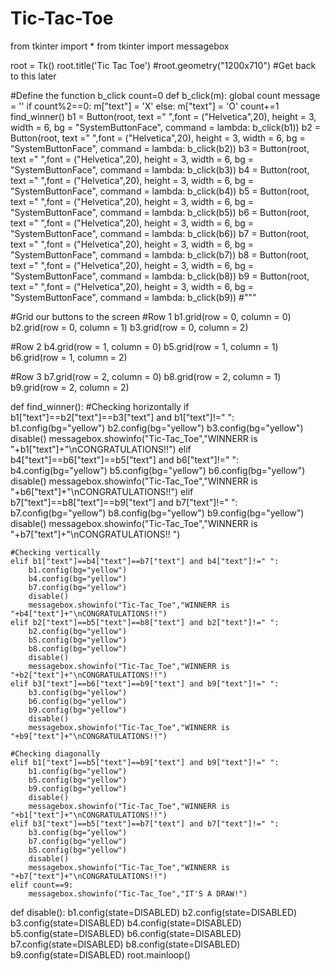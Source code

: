 # Tic-Tac-Toe
from tkinter import *
from tkinter import messagebox

root = Tk()
root.title('Tic Tac Toe')
#root.geometry("1200x710") #Get back to this later
    
#Define the function b_click
count=0
def b_click(m):
    global count
    message = ''
    if count%2==0:
        m["text"] = 'X'
    else:
        m["text"] = 'O'
    count+=1
    find_winner()
b1 = Button(root, text =" ",font = ("Helvetica",20), height = 3, width = 6, bg = "SystemButtonFace", command = lambda: b_click(b1))
b2 = Button(root, text =" ",font = ("Helvetica",20), height = 3, width = 6, bg = "SystemButtonFace", command = lambda: b_click(b2))
b3 = Button(root, text =" ",font = ("Helvetica",20), height = 3, width = 6, bg = "SystemButtonFace", command = lambda: b_click(b3))
b4 = Button(root, text =" ",font = ("Helvetica",20), height = 3, width = 6, bg = "SystemButtonFace", command = lambda: b_click(b4))
b5 = Button(root, text =" ",font = ("Helvetica",20), height = 3, width = 6, bg = "SystemButtonFace", command = lambda: b_click(b5))
b6 = Button(root, text =" ",font = ("Helvetica",20), height = 3, width = 6, bg = "SystemButtonFace", command = lambda: b_click(b6))
b7 = Button(root, text =" ",font = ("Helvetica",20), height = 3, width = 6, bg = "SystemButtonFace", command = lambda: b_click(b7))
b8 = Button(root, text =" ",font = ("Helvetica",20), height = 3, width = 6, bg = "SystemButtonFace", command = lambda: b_click(b8))
b9 = Button(root, text =" ",font = ("Helvetica",20), height = 3, width = 6, bg = "SystemButtonFace", command = lambda: b_click(b9))
#"""

#Grid our buttons to the screen
#Row 1
b1.grid(row = 0, column = 0)
b2.grid(row = 0, column = 1)
b3.grid(row = 0, column = 2)

#Row 2
b4.grid(row = 1, column = 0)
b5.grid(row = 1, column = 1)
b6.grid(row = 1, column = 2)

#Row 3
b7.grid(row = 2, column = 0)
b8.grid(row = 2, column = 1)
b9.grid(row = 2, column = 2)


def find_winner():
    #Checking horizontally
    if b1["text"]==b2["text"]==b3["text"] and b1["text"]!=" ":
        b1.config(bg="yellow")
        b2.config(bg="yellow")
        b3.config(bg="yellow")
        disable()
        messagebox.showinfo("Tic-Tac_Toe","WINNERR is "+b1["text"]+"\nCONGRATULATIONS!!")
    elif b4["text"]==b6["text"]==b5["text"] and b6["text"]!=" ":
        b4.config(bg="yellow")
        b5.config(bg="yellow")
        b6.config(bg="yellow")
        disable()
        messagebox.showinfo("Tic-Tac_Toe","WINNERR is "+b6["text"]+"\nCONGRATULATIONS!!")
    elif b7["text"]==b8["text"]==b9["text"] and b7["text"]!=" ":
        b7.config(bg="yellow")
        b8.config(bg="yellow")
        b9.config(bg="yellow")
        disable()
        messagebox.showinfo("Tic-Tac_Toe","WINNERR is "+b7["text"]+"\nCONGRATULATIONS!! ")
   
    #Checking vertically
    elif b1["text"]==b4["text"]==b7["text"] and b4["text"]!=" ":
        b1.config(bg="yellow")
        b4.config(bg="yellow")
        b7.config(bg="yellow")
        disable()
        messagebox.showinfo("Tic-Tac_Toe","WINNERR is "+b4["text"]+"\nCONGRATULATIONS!!")
    elif b2["text"]==b5["text"]==b8["text"] and b2["text"]!=" ":
        b2.config(bg="yellow")
        b5.config(bg="yellow")
        b8.config(bg="yellow")
        disable()
        messagebox.showinfo("Tic-Tac_Toe","WINNERR is "+b2["text"]+"\nCONGRATULATIONS!!")
    elif b3["text"]==b6["text"]==b9["text"] and b9["text"]!=" ":
        b3.config(bg="yellow")
        b6.config(bg="yellow")
        b9.config(bg="yellow")
        disable()
        messagebox.showinfo("Tic-Tac_Toe","WINNERR is "+b9["text"]+"\nCONGRATULATIONS!!")
    
    #Checking diagonally
    elif b1["text"]==b5["text"]==b9["text"] and b9["text"]!=" ":
        b1.config(bg="yellow")
        b5.config(bg="yellow")
        b9.config(bg="yellow")
        disable()
        messagebox.showinfo("Tic-Tac_Toe","WINNERR is "+b1["text"]+"\nCONGRATULATIONS!!")
    elif b3["text"]==b5["text"]==b7["text"] and b7["text"]!=" ":
        b3.config(bg="yellow")
        b7.config(bg="yellow")
        b5.config(bg="yellow")
        disable()
        messagebox.showinfo("Tic-Tac_Toe","WINNERR is "+b7["text"]+"\nCONGRATULATIONS!!")
    elif count==9:
        messagebox.showinfo("Tic-Tac_Toe","IT'S A DRAW!")
def disable():
    b1.config(state=DISABLED)
    b2.config(state=DISABLED)
    b3.config(state=DISABLED)
    b4.config(state=DISABLED)
    b5.config(state=DISABLED)
    b6.config(state=DISABLED)
    b7.config(state=DISABLED)
    b8.config(state=DISABLED)
    b9.config(state=DISABLED)
root.mainloop()
        

